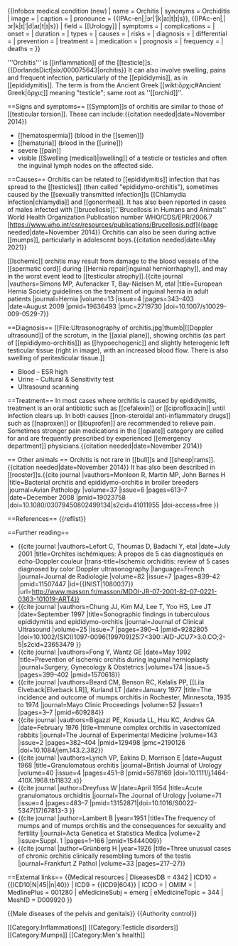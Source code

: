 {{Infobox medical condition (new)
| name            = Orchitis
| synonyms        = Orchiditis
| image           =
| caption         =
| pronounce       = {{IPAc-en|ˌ|ɔr|ˈ|k|aɪ|t|ɪ|s}}, {{IPAc-en|ˌ|ɔr|k|ɪ|ˈ|d|aɪ|t|ɪ|s}}
| field           = [[Urology]]
| symptoms        =
| complications   =
| onset           =
| duration        =
| types           =
| causes          =
| risks           =
| diagnosis       =
| differential    =
| prevention      =
| treatment       =
| medication      =
| prognosis       =
| frequency       =
| deaths          =
}}

'''Orchitis''' is [[inflammation]] of the [[testicle]]s.<ref>{{DorlandsDict|six/000075643|orchitis}}</ref> It can also involve swelling, pains and frequent infection, particularly of the [[epididymis]], as in [[epididymitis]]. The term is from the Ancient Greek [[wikt:ὄρχις#Ancient Greek|ὄρχις]] meaning "testicle"; same root as ''[[orchid]]''.

==Signs and symptoms==
[[Symptom]]s of orchitis are similar to those of [[testicular torsion]]. These can include:{{citation needed|date=November 2014}}
* [[hematospermia]] (blood in the [[semen]])
* [[hematuria]] (blood in the [[urine]])
* severe [[pain]]
* visible [[Swelling (medical)|swelling]] of a testicle or testicles and often the inguinal lymph nodes on the affected side.

==Causes==
Orchitis can be related to [[epididymitis]] infection that has spread to the [[testicles]] (then called "epididymo-orchitis"), sometimes caused by the [[sexually transmitted infection]]s [[Chlamydia infection|chlamydia]] and [[gonorrhea]].  It has also been reported in cases of males infected with [[brucellosis]].<ref>''Brucellosis in Humans and Animals'' World Health Organization Publication number WHO/CDS/EPR/2006.7 [https://www.who.int/csr/resources/publications/Brucellosis.pdf]{{page needed|date=November 2014}}</ref> Orchitis can also be seen during active [[mumps]], particularly in adolescent boys.{{citation needed|date=May 2021}}

[[Ischemic]] orchitis may result from damage to the blood vessels of the [[spermatic cord]] during [[Hernia repair|inguinal herniorrhaphy]], and may in the worst event lead to [[testicular atrophy]].<ref>{{cite journal  |vauthors=Simons MP, Aufenacker T, Bay-Nielsen M, etal |title=European Hernia Society guidelines on the treatment of inguinal hernia in adult patients |journal=Hernia |volume=13 |issue=4 |pages=343–403 |date=August 2009  |pmid=19636493 |pmc=2719730 |doi=10.1007/s10029-009-0529-7}}</ref>

==Diagnosis==
[[File:Ultrasonography of orchitis.jpg|thumb|[[Doppler ultrasound]] of the scrotum, in the [[axial plane]], showing orchitis (as part of [[epididymo-orchitis]]) as [[hypoechogenic]] and slightly heterogenic left testicular tissue (right in image), with an increased blood flow. There is also swelling of peritesticular tissue.]]
* Blood – ESR high
* Urine – Cultural & Sensitivity test
* Ultrasound scanning

==Treatment==
In most cases where orchitis is caused by epididymitis, treatment is an oral antibiotic such as [[cefalexin]] or [[ciprofloxacin]] until infection clears up. In both causes [[non-steroidal anti-inflammatory drugs]] such as [[naproxen]] or [[ibuprofen]] are recommended to relieve pain. Sometimes stronger pain medications in the [[opiate]] category are called for and are frequently prescribed by experienced [[emergency department]] physicians.{{citation needed|date=November 2014}}

== Other animals ==
Orchitis is not rare in [[bull]]s and [[sheep|rams]].{{citation needed|date=November 2014}} It has also been described in [[rooster]]s.<ref>{{cite journal |vauthors=Monleon R, Martin MP, John Barnes H |title=Bacterial orchitis and epididymo-orchitis in broiler breeders |journal=Avian Pathology |volume=37 |issue=6 |pages=613–7 |date=December 2008  |pmid=19023758 |doi=10.1080/03079450802499134|s2cid=41011955 |doi-access=free }}</ref>

==References==
{{reflist}}

==Further reading==
* {{cite journal  |vauthors=Lefort C, Thoumas D, Badachi Y, etal |date=July 2001 |title=Orchites ischémiques: À propos de 5 cas diagnostiqués en écho-Doppler couleur |trans-title=Ischemic orchiditis: review of 5 cases diagnosed by color Doppler ultrasonography |language=French |journal=Journal de Radiologie |volume=82 |issue=7 |pages=839–42 |pmid=11507447 |id={{INIST|1080037}} |url=http://www.masson.fr/masson/MDOI-JR-07-2001-82-07-0221-0363-101019-ART4}}
* {{cite journal |vauthors=Chung JJ, Kim MJ, Lee T, Yoo HS, Lee JT |date=September 1997 |title=Sonographic findings in tuberculous epididymitis and epididymo-orchitis |journal=Journal of Clinical Ultrasound |volume=25 |issue=7 |pages=390–4 |pmid=9282805 |doi=10.1002/(SICI)1097-0096(199709)25:7<390::AID-JCU7>3.0.CO;2-5|s2cid=23653479 }}
* {{cite journal |vauthors=Fong Y, Wantz GE |date=May 1992 |title=Prevention of ischemic orchitis during inguinal hernioplasty |journal=Surgery, Gynecology & Obstetrics |volume=174 |issue=5 |pages=399–402 |pmid=1570618}}
* {{cite journal |vauthors=Beard CM, Benson RC, Kelalis PP, [[Lila Elveback|Elveback LR]], Kurland LT |date=January 1977 |title=The incidence and outcome of mumps orchitis in Rochester, Minnesota, 1935 to 1974 |journal=Mayo Clinic Proceedings |volume=52 |issue=1 |pages=3–7 |pmid=609284}}
* {{cite journal |vauthors=Bigazzi PE, Kosuda LL, Hsu KC, Andres GA |date=February 1976 |title=Immune complex orchitis in vasectomized rabbits |journal=The Journal of Experimental Medicine |volume=143 |issue=2 |pages=382–404  |pmid=129498 |pmc=2190126 |doi=10.1084/jem.143.2.382}}
* {{cite journal |vauthors=Lynch VP, Eakins D, Morrison E |date=August 1968 |title=Granulomatous orchitis |journal=British Journal of Urology |volume=40 |issue=4 |pages=451–8 |pmid=5678169 |doi=10.1111/j.1464-410X.1968.tb11832.x}}
* {{cite journal |author=Dreyfuss W |date=April 1954 |title=Acute granulomatous orchiditis |journal=The Journal of Urology |volume=71 |issue=4 |pages=483–7 |pmid=13152871|doi=10.1016/S0022-5347(17)67813-3 }}
* {{cite journal |author=Lambert B |year=1951 |title=The frequency of mumps and of mumps orchitis and the consequences for sexuality and fertility |journal=Acta Genetica et Statistica Medica |volume=2 |issue=Suppl. 1 |pages=1–166 |pmid=15444009}}
* {{cite journal |author=Grünberg H |year=1926 |title=Three unusual cases of chronic orchitis clinically resembling tumors of the testis |journal=Frankfurt Z Pathol |volume=33 |pages=217–27}}

==External links==
{{Medical resources
 | DiseasesDB     = 4342
 | ICD10          = {{ICD10|N|45||n|40}}
 | ICD9           = {{ICD9|604}}
 | ICDO           =
 | OMIM           =
 | MedlinePlus    = 001280
 | eMedicineSubj  = emerg
 | eMedicineTopic = 344
 | MeshID         = D009920
}}

{{Male diseases of the pelvis and genitals}}
{{Authority control}}

[[Category:Inflammations]]
[[Category:Testicle disorders]]
[[Category:Mumps]]
[[Category:Men's health]]
